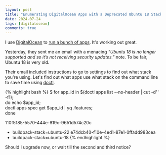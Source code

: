```yaml
---
layout: post
title: "Enumerating DigitalOcean Apps with a Deprecated Ubuntu 18 Stack"
date: 2024-07-24
tags: [digitalocean]
comments: true
---
```

I use [DigitalOcean](https://m.do.co/c/5b26011f9a9b) to [run a bunch of apps](https://code.dblock.org/2023/01/15/migrating-from-dokku-to-digital-ocean-apps.html). It's working out great. 

Yesterday, they sent me an email with a menacing _"Ubuntu 18 is no longer supported and so it’s not receiving security updates."_ note. To be fair, Ubuntu 18 is very old.

Their email included instructions to go to settings to find out what stack you're using. Let's find out what apps use what stack on the command line to save time using [doctl](https://docs.digitalocean.com/reference/doctl/).

{% highlight bash %}
$ for app_id in $(doctl apps list --no-header | cut -d' ' -f1); \
    do echo $app_id; \
    doctl apps spec get $app_id | yq .features; \
    done

110f5185-5570-444e-819c-9651d574c20c
- buildpack-stack=ubuntu-22
e74dcb40-f10e-4ed1-87e1-0ffadd983cea
- buildpack-stack=ubuntu-18
{% endhighlight %}

Should I upgrade now, or wait till the second and third notice?
